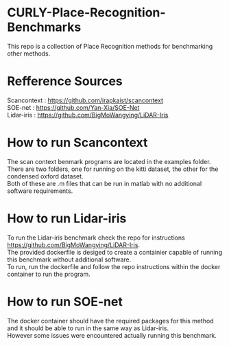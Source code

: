 # CURLY-Place-Recognition-Benchmarks
This repo is a collection of Place Recognition methods for benchmarking other methods.

# Refference Sources
Scancontext : https://github.com/irapkaist/scancontext <br />
SOE-net : https://github.com/Yan-Xia/SOE-Net <br />
Lidar-iris : https://github.com/BigMoWangying/LiDAR-Iris <br />

# How to run Scancontext
The scan context benmark programs are located in the examples folder. <br />
There are two folders, one for running on the kitti dataset, the other for the condensed oxford dataset. <br />
Both of these are .m files that can be run in matlab with no additional software requirements. <br />

# How to run Lidar-iris
To run the Lidar-iris benchmark check the repo for instructions https://github.com/BigMoWangying/LiDAR-Iris. <br />
The provided dockerfile is desiged to create a containier capable of running this benchmark without additional software. <br />
To run, run the dockerfile and follow the repo instructions within the docker container to run the program. <br />

# How to run SOE-net
The docker container should have the required packages for this method and it should be able to run in the same way as Lidar-iris. <br />
However some issues were encountered actually running this benchmark. <br />

